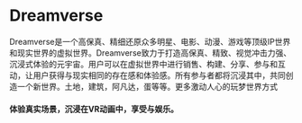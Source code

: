 # Dreamverse

Dreamverse是一个高保真、精细还原众多明星、电影、动漫、游戏等顶级IP世界和现实世界的虚拟世界。Dreamverse致力于打造高保真、精致、视觉冲击力强、沉浸式体验的元宇宙。用户可以在虚拟世界中进行销售、构建、分享、参与和互动，让用户获得与现实相同的存在感和体验感。所有参与者都将沉浸其中，共同创造一个新世界。‎土地，建筑，阿凡达，蛋等等。更多激动人心的玩梦世界方式‎

#### ‎体验真实场景，沉浸在VR动画中，享受与娱乐。



